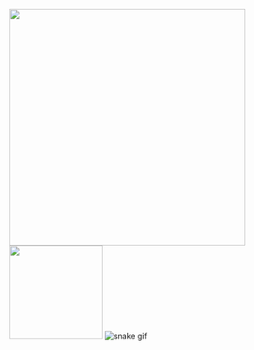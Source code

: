 <img src="https://github-readme-stats.vercel.app/api?username=neeramrutia&show_icons=true&theme=radical" width="425"><img src="https://github-readme-stats.vercel.app/api/top-langs/?username=neeramrutia&layout=compact&show_icons=true&theme=radical" height="168"/>
![snake gif](https://github.com/neeramrutia/neeramrutia/blob/output/github-contribution-grid-snake.svg)

